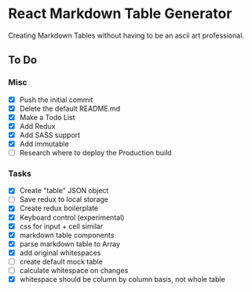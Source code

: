 # React Markdown Table Generator

Creating Markdown Tables without having to be an ascii art professional.

## To Do

### Misc

- [x] Push the initial commit
- [x] Delete the default README.md
- [x] Make a Todo List
- [x] Add Redux
- [x] Add SASS support
- [x] Add immutable
- [ ] Research where to deploy the Production build

### Tasks
- [x] Create "table" JSON object
- [ ] Save redux to local storage
- [x] Create redux boilerplate
- [x] Keyboard control (experimental)
- [x] css for input + cell similar
- [x] markdown table components
- [x] parse markdown table to Array
- [x] add original whitespaces
- [ ] create default mock table
- [ ] calculate whitespace on changes
- [x] whitespace should be column by column basis, not whole table
